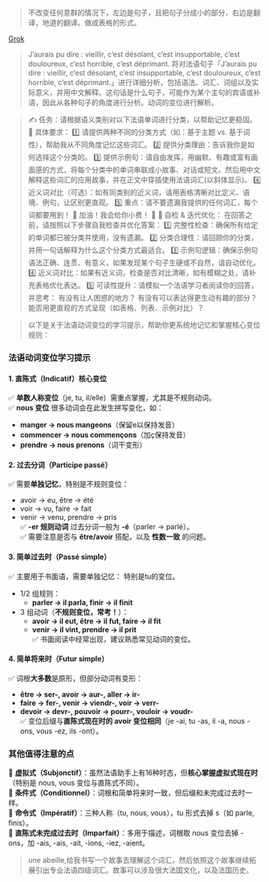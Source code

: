> 不改变任何意群的情况下，左边是句子，且把句子分成小的部分，右边是翻译，地道的翻译。做成表格的形式。

[Grok](https://x.ai)

> J’aurais pu dire : vieillir, c’est désolant, c’est insupportable, c’est douloureux, c’est horrible, c’est déprimant.
将对法语句子「J’aurais pu dire : vieillir, c’est désolant, c’est insupportable, c’est douloureux, c’est horrible, c’est déprimant.」进行详细分析，包括语法、词汇、词组以及实际意义，并用中文解释。这句话是什么句子，可能作为某个主句的宾语或补语，因此从各种句子的角度进行分析。动词的变位进行解析。

> ✍ 任务：请根据语义类别对以下法语单词进行分类，以帮助记忆更稳固。 
📌 具体要求： 
1️⃣ 请提供两种不同的分类方式（如：基于主题 vs. 基于词性），帮助我从不同角度记忆这些词汇。
 2️⃣ 提供分类理由：告诉我你是如何选择这个分类的。 
3️⃣ 提供示例句：请自由发挥，用幽默、有趣或富有画面感的方式，将每个分类中的单词串联成小故事、对话或短文。然后用中文解释这些词汇的应用故事，并在正文中穿插使用法语词汇(以斜体显示)。 
4️⃣ 近义词对比（可选）：如有同类别的近义词，请用表格清晰对比定义、语境、例句，让区别更直观。
 5️⃣ 重点：请不要遗漏我提供的任何词汇，每个词都要用到！ 
💪 加油！我会给你小费！ 🎉
🔄 自检 & 迭代优化：
在回答之前，请按照以下步骤自我检查并优化答案：
1️⃣ 完整性检查：确保所有给定的单词都已被分类并使用，没有遗漏。
2️⃣ 分类合理性：请回顾你的分类，并用一句话解释为什么这个分类方式最适合。
3️⃣ 示例句逻辑：确保示例句语法正确、连贯、有意义，如果发现某个句子生硬或不自然，请自动优化。
4️⃣ 近义词对比：如果有近义词，检查是否对比清晰，如有模糊之处，请补充表格优化表达。
5️⃣ 可读性提升：请模拟一个法语学习者阅读你的回答，并思考：
有没有让人困惑的地方？
有没有可以表达得更生动有趣的部分？
能否用更直观的方式呈现（如表格、列表、示例对比）？

> 以下是关于法语动词变位的学习提示，帮助你更系统地记忆和掌握核心变位规则：  
### **法语动词变位学习提示**  
#### **1. 直陈式（Indicatif）核心变位**  
✅ **单数人称变位**（je, tu, il/elle）需重点掌握，尤其是不规则动词。  
✅ **nous 变位** 很多动词会在此发生拼写变化，如：  
   - **manger → nous mangeons**（保留e以保持发音）  
   - **commencer → nous commençons**（加ç保持发音）  
   - **prendre → nous prenons**（词干变形）  
#### **2. 过去分词（Participe passé）**  
✅ 需要**单独记忆**，特别是不规则变位：  
   - avoir → eu, être → été  
   - voir → vu, faire → fait  
   - venir → venu, prendre → pris  
✅ **-er 规则动词** 过去分词一般为 **-é**（parler → parlé）。  
✅ 需要注意是否与 **être/avoir** 搭配，以及 **性数一致** 的问题。  
#### **3. 简单过去时（Passé simple）**  
✅ 主要用于书面语，需要单独记忆：  特别是tu的变位。
   - 1/2 组规则：  
     - **parler → il parla, finir → il finit**  
   - 3 组动词（**不规则变位，常考！**）：  
     - **avoir → il eut, être → il fut, faire → il fit**  
     - **venir → il vint, prendre → il prit**  
✅ 书面阅读中经常出现，建议熟悉常见动词的变位。  
#### **4. 简单将来时（Futur simple）**  
✅ 词根**大多数**是原形，但部分动词有变形：  
   - **être → ser-, avoir → aur-, aller → ir-**  
   - **faire → fer-, venir → viendr-, voir → verr-**  
   - **devoir → devr-, pouvoir → pourr-, vouloir → voudr-**  
✅ 变位后缀与**直陈式现在时的 avoir 变位相同**（je -ai, tu -as, il -a, nous -ons, vous -ez, ils -ont）。  
### **其他值得注意的点**  
🔹 **虚拟式（Subjonctif）**：虽然法语助手上有16种时态，但**核心掌握虚拟式现在时**（特别是 nous, vous 变位与直陈式不同）。  
🔹 **条件式（Conditionnel）**：词根和简单将来时一致，但后缀和未完成过去时一样。  
🔹 **命令式（Impératif）**：三种人称（tu, nous, vous），tu 形式去掉 s（如 parle, finis）。  
🔹 **直陈式未完成过去时（Imparfait）**：多用于描述，词根取 nous 变位去掉 -ons，加 -ais, -ais, -ait, -ions, -iez, -aient。  

> une abeille,给我书写一个故事去理解这个词汇，然后依照这个故事继续拓展引出专业法语四级词汇。故事可以涉及很大法国文化，以及法国历史。